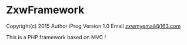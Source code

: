 # ZxwFramework
Copyright(c) 2015
Author      iProg
Version     1.0
Email       zxwmyemail@163.com

This is a PHP framework based on MVC !







